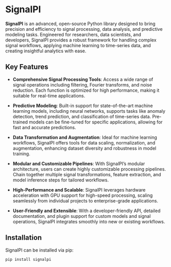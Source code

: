 # SignalPI

**SignalPI** is an advanced, open-source Python library designed to bring precision and efficiency to signal processing, data analysis, and predictive modeling tasks. Engineered for researchers, data scientists, and developers, SignalPI provides a robust framework for handling complex signal workflows, applying machine learning to time-series data, and creating insightful analytics with ease.

## Key Features

- **Comprehensive Signal Processing Tools**: Access a wide range of signal operations including filtering, Fourier transforms, and noise reduction. Each function is optimized for high performance, making it suitable for real-time applications.

- **Predictive Modeling**: Built-in support for state-of-the-art machine learning models, including neural networks, supports tasks like anomaly detection, trend prediction, and classification of time-series data. Pre-trained models can be fine-tuned for specific applications, allowing for fast and accurate predictions.

- **Data Transformation and Augmentation**: Ideal for machine learning workflows, SignalPI offers tools for data scaling, normalization, and augmentation, enhancing dataset diversity and robustness in model training.

- **Modular and Customizable Pipelines**: With SignalPI’s modular architecture, users can create highly customizable processing pipelines. Chain together multiple signal transformations, feature extraction, and model inference steps for tailored workflows.

- **High-Performance and Scalable**: SignalPI leverages hardware acceleration with GPU support for high-speed processing, scaling seamlessly from individual projects to enterprise-grade applications.

- **User-Friendly and Extensible**: With a developer-friendly API, detailed documentation, and plugin support for custom models and signal operations, SignalPI integrates smoothly into new or existing workflows.

## Installation

SignalPI can be installed via pip:

```bash
pip install signalpi
